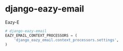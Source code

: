 django-eazy-email
=================

Eazy-E

```python
# django-eazy-email
EAZY_EMAIL_CONTEXT_PROCESSORS = (
    'django_eazy_email.context_processors.settings',
)
```
